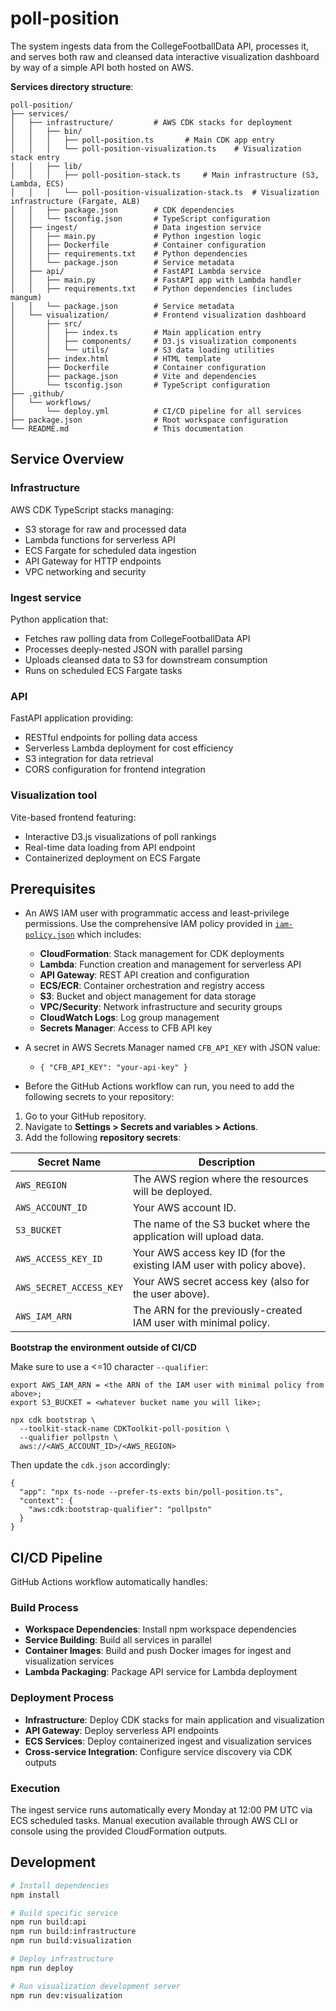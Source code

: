 # poll-position

The system ingests data from the CollegeFootballData API, processes it, and serves both raw and cleansed data interactive visualization dashboard by way of a simple API both hosted on AWS.

**Services directory structure**:

```
poll-position/
├── services/
│   ├── infrastructure/         # AWS CDK stacks for deployment
│   │   ├── bin/
│   │   │   ├── poll-position.ts       # Main CDK app entry
│   │   │   └── poll-position-visualization.ts    # Visualization stack entry
│   │   ├── lib/
│   │   │   ├── poll-position-stack.ts     # Main infrastructure (S3, Lambda, ECS)
│   │   │   └── poll-position-visualization-stack.ts  # Visualization infrastructure (Fargate, ALB)
│   │   ├── package.json        # CDK dependencies
│   │   └── tsconfig.json       # TypeScript configuration
│   ├── ingest/                 # Data ingestion service
│   │   ├── main.py             # Python ingestion logic
│   │   ├── Dockerfile          # Container configuration
│   │   ├── requirements.txt    # Python dependencies
│   │   └── package.json        # Service metadata
│   ├── api/                    # FastAPI Lambda service
│   │   ├── main.py             # FastAPI app with Lambda handler
│   │   ├── requirements.txt    # Python dependencies (includes mangum)
│   │   └── package.json        # Service metadata
│   └── visualization/          # Frontend visualization dashboard
│       ├── src/
│       │   ├── index.ts        # Main application entry
│       │   ├── components/     # D3.js visualization components
│       │   └── utils/          # S3 data loading utilities
│       ├── index.html          # HTML template
│       ├── Dockerfile          # Container configuration  
│       ├── package.json        # Vite and dependencies
│       └── tsconfig.json       # TypeScript configuration
├── .github/
│   └── workflows/
│       └── deploy.yml          # CI/CD pipeline for all services
├── package.json                # Root workspace configuration
└── README.md                   # This documentation
```

## Service Overview

### Infrastructure
AWS CDK TypeScript stacks managing:
- S3 storage for raw and processed data
- Lambda functions for serverless API
- ECS Fargate for scheduled data ingestion
- API Gateway for HTTP endpoints
- VPC networking and security

### Ingest service
Python application that:
- Fetches raw polling data from CollegeFootballData API
- Processes deeply-nested JSON with parallel parsing
- Uploads cleansed data to S3 for downstream consumption
- Runs on scheduled ECS Fargate tasks

### API
FastAPI application providing:
- RESTful endpoints for polling data access
- Serverless Lambda deployment for cost efficiency
- S3 integration for data retrieval
- CORS configuration for frontend integration

### Visualization tool  
Vite-based frontend featuring:
- Interactive D3.js visualizations of poll rankings
- Real-time data loading from API endpoint
- Containerized deployment on ECS Fargate

## Prerequisites

- An AWS IAM user with programmatic access and least-privilege permissions. Use the comprehensive IAM policy provided in [`iam-policy.json`](./iam-policy.json) which includes:
  - **CloudFormation**: Stack management for CDK deployments
  - **Lambda**: Function creation and management for serverless API
  - **API Gateway**: REST API creation and configuration
  - **ECS/ECR**: Container orchestration and registry access
  - **S3**: Bucket and object management for data storage
  - **VPC/Security**: Network infrastructure and security groups
  - **CloudWatch Logs**: Log group management
  - **Secrets Manager**: Access to CFB API key

- A secret in AWS Secrets Manager named `CFB_API_KEY` with JSON value:
  - `{ "CFB_API_KEY": "your-api-key" }`
- Before the GitHub Actions workflow can run, you need to add the following secrets to your repository:
1. Go to your GitHub repository.
2. Navigate to **Settings > Secrets and variables > Actions**.
3. Add the following **repository secrets**:

| Secret Name           | Description                                      |
|-----------------------|--------------------------------------------------|
| `AWS_REGION`          | The AWS region where the resources will be deployed. |
| `AWS_ACCOUNT_ID`      | Your AWS account ID.                             |
| `S3_BUCKET`           | The name of the S3 bucket where the application will upload data. |
| `AWS_ACCESS_KEY_ID`   | Your AWS access key ID (for the existing IAM user with policy above). |
| `AWS_SECRET_ACCESS_KEY` | Your AWS secret access key (also for the user above). |
| `AWS_IAM_ARN`         | The ARN for the previously-created IAM user with minimal policy. |

**Bootstrap the environment outside of CI/CD**

Make sure to use a <=10 character `--qualifier`:
```
export AWS_IAM_ARN = <the ARN of the IAM user with minimal policy from above>;
export S3_BUCKET = <whatever bucket name you will like>;

npx cdk bootstrap \
  --toolkit-stack-name CDKToolkit-poll-position \
  --qualifier pollpstn \
  aws://<AWS_ACCOUNT_ID>/<AWS_REGION>
```
Then update the `cdk.json` accordingly:

```
{
  "app": "npx ts-node --prefer-ts-exts bin/poll-position.ts",
  "context": {
    "aws:cdk:bootstrap-qualifier": "pollpstn"
  }
}
```

## CI/CD Pipeline

GitHub Actions workflow automatically handles:

### Build Process
- **Workspace Dependencies**: Install npm workspace dependencies
- **Service Building**: Build all services in parallel
- **Container Images**: Build and push Docker images for ingest and visualization services
- **Lambda Packaging**: Package API service for Lambda deployment

### Deployment Process  
- **Infrastructure**: Deploy CDK stacks for main application and visualization
- **API Gateway**: Deploy serverless API endpoints
- **ECS Services**: Deploy containerized ingest and visualization services
- **Cross-service Integration**: Configure service discovery via CDK outputs

### Execution

The ingest service runs automatically every Monday at 12:00 PM UTC via ECS scheduled tasks. Manual execution available through AWS CLI or console using the provided CloudFormation outputs.

## Development

```bash
# Install dependencies
npm install

# Build specific service
npm run build:api
npm run build:infrastructure  
npm run build:visualization

# Deploy infrastructure
npm run deploy

# Run visualization development server
npm run dev:visualization
```